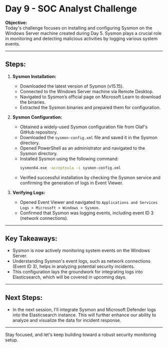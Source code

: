# Day 9 - SOC Analyst Challenge

**Objective:**  
Today's challenge focuses on installing and configuring Sysmon on the Windows Server machine created during Day 5. Sysmon plays a crucial role in monitoring and detecting malicious activities by logging various system events.

---

## Steps:

1. **Sysmon Installation:**
   - Downloaded the latest version of Sysmon (v15.15).
   - Connected to the Windows Server machine via Remote Desktop.
   - Navigated to Sysmon’s official page on Microsoft Learn to download the binaries.
   - Extracted the Sysmon binaries and prepared them for configuration.

2. **Sysmon Configuration:**
   - Obtained a widely-used Sysmon configuration file from Olaf's GitHub repository.
   - Downloaded the `sysmon-config.xml` file and saved it in the Sysmon directory.
   - Opened PowerShell as an administrator and navigated to the Sysmon directory.
   - Installed Sysmon using the following command:
     ```bash
     sysmon64.exe -accepteula -i sysmon-config.xml
     ```
   - Verified successful installation by checking the Sysmon service and confirming the generation of logs in Event Viewer.

3. **Verifying Logs:**
   - Opened Event Viewer and navigated to `Applications and Services Logs > Microsoft > Windows > Sysmon`.
   - Confirmed that Sysmon was logging events, including event ID 3 (network connections).

---

## Key Takeaways:

- Sysmon is now actively monitoring system events on the Windows Server.
- Understanding Sysmon's event logs, such as network connections (Event ID 3), helps in analyzing potential security incidents.
- This configuration lays the groundwork for integrating logs into Elasticsearch, which will be covered in upcoming days.

---

## Next Steps:
- In the next session, I'll integrate Sysmon and Microsoft Defender logs into the Elasticsearch instance. This will further enhance our ability to analyze and visualize the data for incident response.

---

Stay focused, and let's keep building toward a robust security monitoring setup.
